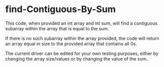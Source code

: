 # find-Contiguous-By-Sum

This code, when provided an int array and int sum, will find a contiguous subarray within the array that is equal to the sum.

If there is no such subarray within the array provided, the code will return an array equal in size to the provided array that contains all 0s.

The current driver can be edited for your own testing purposes, either by changing the array size/values or by changing the value of the sum.
